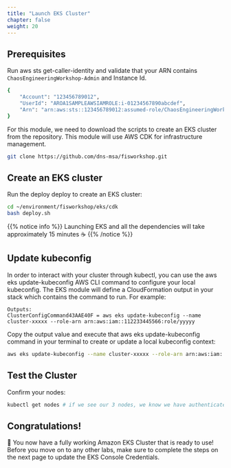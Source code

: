 ```yaml
---
title: "Launch EKS Cluster"
chapter: false
weight: 20
---
```


## Prerequisites

Run aws sts get-caller-identity and validate that your ARN contains `ChaosEngineeringWorkshop-Admin` and Instance Id.
```sh
{
    "Account": "123456789012",
    "UserId": "AROA1SAMPLEAWSIAMROLE:i-01234567890abcdef",
    "Arn": "arn:aws:sts::123456789012:assumed-role/ChaosEngineeringWorkshop-Admin/i-01234567890abcdef"
}
```

For this module, we need to download the scripts to create an EKS cluster from the repository. This module will use AWS CDK for infrastructure management.
```sh
git clone https://github.com/dns-msa/fisworkshop.git
```

## Create an EKS cluster

Run the deploy deploy to create an EKS cluster:
```sh
cd ~/environment/fisworkshop/eks/cdk
bash deploy.sh
```

{{% notice info %}}
Launching EKS and all the dependencies will take approximately 15 minutes :coffee:
{{% /notice %}}

## Update kubeconfig

In order to interact with your cluster through kubectl, you can use the aws eks update-kubeconfig AWS CLI command to configure your local kubeconfig. The EKS module will define a CloudFormation output in your stack which contains the command to run. For example:
```
Outputs:
ClusterConfigCommand43AAE40F = aws eks update-kubeconfig --name cluster-xxxxx --role-arn arn:aws:iam::112233445566:role/yyyyy
```

Copy the output value and execute that aws eks update-kubeconfig command in your terminal to create or update a local kubeconfig context:
```sh
aws eks update-kubeconfig --name cluster-xxxxx --role-arn arn:aws:iam::112233445566:role/yyyyy
```

## Test the Cluster

Confirm your nodes:
```sh
kubectl get nodes # if we see our 3 nodes, we know we have authenticated correctly
```

## Congratulations!

:tada: You now have a fully working Amazon EKS Cluster that is ready to use! Before you move on to any other labs, make sure to complete the steps on the next page to update the EKS Console Credentials.
